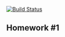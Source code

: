 [![Build Status](https://travis-ci.org/mimikadze/cpp_homework_1.svg?branch=master)](https://travis-ci.org/mimikadze/cpp_homework_1)

## Homework #1
